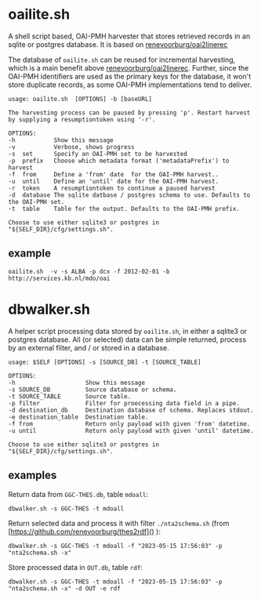 # oailite.sh
A shell script based, OAI-PMH harvester that stores retrieved records in an sqlite or postgres database. It is based on [renevoorburg/oai2linerec](https://github.com/renevoorburg/oai2linerec)

The database of `oailite.sh` can be reused for incremental harvesting, which is a main benefit above [renevoorburg/oai2linerec](https://github.com/renevoorburg/oai2linerec). Further, since the OAI-PMH identifiers are used as the primary keys for the database, it  won't store duplicate records, as some OAI-PMH implementations tend to deliver.
	

	usage: oailite.sh  [OPTIONS] -b [baseURL]
	
	The harvesting process can be paused by pressing 'p'. Restart harvest by supplying a resumptiontoken using '-r'.
	
	OPTIONS:
	-h           Show this message
	-v           Verbose, shows progress
	-s  set      Specify an OAI-PMH set to be harvested
	-p  prefix   Choose which metadata format ('metadataPrefix') to harvest
	-f  from     Define a 'from' date  for the OAI-PMH harvest..
	-u  until    Define an 'until' date for the OAI-PMH harvest.
	-r  token    A resumptiontoken to continue a paused harvest
	-d  database The sqlite datbase / postgres schema to use. Defaults to the OAI-PMH set.
	-t  table    Table for the output. Defaults to the OAI-PMH prefix.
	
	Choose to use either sqlite3 or postgres in "${SELF_DIR}/cfg/settings.sh".

## example

	oailite.sh  -v -s ALBA -p dcx -f 2012-02-01 -b http://services.kb.nl/mdo/oai
  
# dbwalker.sh

A helper script processing data stored by `oailite.sh`, in either a sqlite3 or postgres database. 
All (or selected) data can be simple returned, process by an external filter, and / or stored in a database.

	usage: $SELF [OPTIONS] -s [SOURCE_DB] -t [SOURCE_TABLE]
	
	OPTIONS:
	-h                    Show this message
	-s SOURCE_DB          Source database or schema.  
	-t SOURCE_TABLE       Source table.
	-p filter             Filter for proecessing data field in a pipe.
	-d destination_db     Destination database of schema. Replaces stdout.
	-e destination_table  Destination table.
	-f from               Return only payload with given 'from' datetime.
	-u until              Return only payload with given 'until' datetime.
	
	Choose to use either sqlite3 or postgres in "${SELF_DIR}/cfg/settings.sh".
             
## examples

Return data from `GGC-THES.db`, table `mdoall`:

	dbwalker.sh -s GGC-THES -t mdoall

Return selected data and process it with filter `./nta2schema.sh` (from [https://github.com/renevoorburg/thes2rdf]() ):

	dbwalker.sh -s GGC-THES -t mdoall -f "2023-05-15 17:56:03" -p "nta2schema.sh -x"

Store processed data in `OUT.db`, table `rdf`:

	dbwalker.sh -s GGC-THES -t mdoall -f "2023-05-15 17:56:03" -p "nta2schema.sh -x" -d OUT -e rdf

